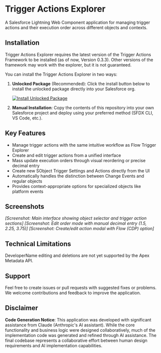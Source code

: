 # Trigger Actions Explorer

A Salesforce Lightning Web Component application for managing trigger actions and their execution order across different objects and contexts.

## Installation

Trigger Actions Explorer requires the latest version of the Trigger Actions Framework to be installed (as of now, Version 0.3.3). Other versions of the framework may work with the explorer, but it is not guaranteed.

You can install the Trigger Actions Explorer in two ways:

1. **Unlocked Package** (Recommended): Click the install button below to install the unlocked package directly into your Salesforce org.

   [![Install Unlocked Package](https://img.shields.io/badge/Install%20Unlocked%20Package-00A1E0?style=for-the-badge&logo=salesforce)](https://login.salesforce.com/packaging/installPackage.apexp?p0=04tXXXXXXXXXXXXXXX)

2. **Manual Installation**: Copy the contents of this repository into your own Salesforce project and deploy using your preferred method (SFDX CLI, VS Code, etc.).

## Key Features

* Manage trigger actions with the same intuitive workflow as Flow Trigger Explorer
* Create and edit trigger actions from a unified interface
* Mass update execution orders through visual reordering or precise decimal entry
* Create new SObject Trigger Settings and Actions directly from the UI
* Automatically handles the distinction between Change Events and regular objects
* Provides context-appropriate options for specialized objects like platform events

## Screenshots

*[Screenshot: Main interface showing object selector and trigger action sections]*
*[Screenshot: Edit order mode with manual decimal entry (1.5, 2.25, 3.75)]*
*[Screenshot: Create/edit action modal with Flow (CDP) option]*

## Technical Limitations

DeveloperName editing and deletions are not yet supported by the Apex Metadata API.

## Support

Feel free to create issues or pull requests with suggested fixes or problems. We welcome contributions and feedback to improve the application.

## Disclaimer

**Code Generation Notice**: This application was developed with significant assistance from Claude (Anthropic's AI assistant). While the core functionality and business logic were designed collaboratively, much of the implementation code was generated and refined through AI assistance. The final codebase represents a collaborative effort between human design requirements and AI implementation capabilities.